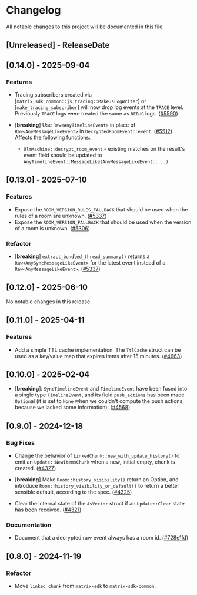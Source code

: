 # Changelog

All notable changes to this project will be documented in this file.

<!-- next-header -->

## [Unreleased] - ReleaseDate

## [0.14.0] - 2025-09-04

### Features

- Tracing subscribers created via [`matrix_sdk_common::js_tracing::MakeJsLogWriter`] or [`make_tracing_subscriber`] will now drop log events at the `TRACE` level. Previously `TRACE` logs were treated the same as `DEBUG` logs. ([#5590](https://github.com/matrix-org/matrix-rust-sdk/pull/5590)).

- [**breaking**] Use `Raw<AnyTimelineEvent>` in place of `Raw<AnyMessageLikeEvent>`
  in `DecryptedRoomEvent::event`.
  ([#5512](https://github.com/matrix-org/matrix-rust-sdk/pull/5512/files)).
  Affects the following functions:
  - `OlmMachine::decrypt_room_event` - existing matches on the result's event field
     should be updated to `AnyTimelineEvent::MessageLike(AnyMessageLikeEvent::...)`

## [0.13.0] - 2025-07-10

### Features

- Expose the `ROOM_VERSION_RULES_FALLBACK` that should be used when the rules of
  a room are unknown.
  ([#5337](https://github.com/matrix-org/matrix-rust-sdk/pull/5337))
- Expose the `ROOM_VERSION_FALLBACK` that should be used when the version of a
  room is unknown.
  ([#5306](https://github.com/matrix-org/matrix-rust-sdk/pull/5306))

### Refactor

- [**breaking**] `extract_bundled_thread_summary()` returns a
  `Raw<AnySyncMessageLikeEvent>` for the latest event instead of a
  `Raw<AnyMessageLikeEvent>`.
  ([#5337](https://github.com/matrix-org/matrix-rust-sdk/pull/5337))

## [0.12.0] - 2025-06-10

No notable changes in this release.

## [0.11.0] - 2025-04-11

### Features

- Add a simple TTL cache implementation. The `TtlCache` struct can be used as a
  key/value map that expires items after 15 minutes.
  ([#4663](https://github.com/matrix-org/matrix-rust-sdk/pull/4663))

## [0.10.0] - 2025-02-04

- [**breaking**]: `SyncTimelineEvent` and `TimelineEvent` have been
  fused into a single type `TimelineEvent`, and its field `push_actions`
  has been made `Option`al (it is set to `None` when we couldn't
  compute the push actions, because we lacked some information).
  ([#4568](https://github.com/matrix-org/matrix-rust-sdk/pull/4568))

## [0.9.0] - 2024-12-18

### Bug Fixes

- Change the behavior of `LinkedChunk::new_with_update_history()` to emit an
  `Update::NewItemsChunk` when a new, initial empty, chunk is created.
  ([#4327](https://github.com/matrix-org/matrix-rust-sdk/pull/4321))

- [**breaking**] Make `Room::history_visibility()` return an Option, and
  introduce `Room::history_visibility_or_default()` to return a better
  sensible default, according to the spec.
  ([#4325](https://github.com/matrix-org/matrix-rust-sdk/pull/4325))

- Clear the internal state of the `AsVector` struct if an `Update::Clear`
  state has been received.
  ([#4321](https://github.com/matrix-org/matrix-rust-sdk/pull/4321))

### Documentation

- Document that a decrypted raw event always has a room id.
  ([#728e1fd](https://github.com/matrix-org/matrix-rust-sdk/commit/728e1fda2ae9f1bfa87df162aa553040be705223))

## [0.8.0] - 2024-11-19

### Refactor

- Move `linked_chunk` from `matrix-sdk` to `matrix-sdk-common`.
